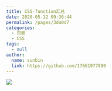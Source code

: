 ```yaml
---
title: CSS-function汇总
date: 2020-05-12 09:36:44
permalink: /pages/3da0d7
categories:
  - 页面
  - CSS
tags:
  - null
author:
  name: sunbin
  link: https://github.com/17661977890
---
```

![](https://jsd.cdn.zzko.cn/gh/xugaoyi/image_store/blog/20200512161232.jpg)
